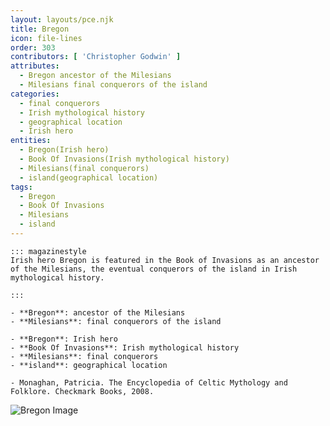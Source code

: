 ```yaml
---
layout: layouts/pce.njk
title: Bregon
icon: file-lines
order: 303
contributors: [ 'Christopher Godwin' ]
attributes:
  - Bregon ancestor of the Milesians
  - Milesians final conquerors of the island
categories:
  - final conquerors
  - Irish mythological history
  - geographical location
  - Irish hero
entities:
  - Bregon(Irish hero)
  - Book Of Invasions(Irish mythological history)
  - Milesians(final conquerors)
  - island(geographical location)
tags:
  - Bregon
  - Book Of Invasions
  - Milesians
  - island
---
```

``` tab [group1:Info]
::: magazinestyle
Irish hero Bregon is featured in the Book of Invasions as an ancestor of the Milesians, the eventual conquerors of the island in Irish mythological history.

:::
```
``` tab [group1:Attributes]
- **Bregon**: ancestor of the Milesians
- **Milesians**: final conquerors of the island
```
``` tab [group1:Entities]
- **Bregon**: Irish hero
- **Book Of Invasions**: Irish mythological history
- **Milesians**: final conquerors
- **island**: geographical location
```
``` tab [group1:Sources]
- Monaghan, Patricia. The Encyclopedia of Celtic Mythology and Folklore. Checkmark Books, 2008.
```
![Bregon Image](['https://upload.wikimedia.org/wikipedia/commons/thumb/8/80/Torre_de_H%C3%A9rcules_-_DivesGallaecia2012-62.jpg/1200px-Torre_de_H%C3%A9rcules_-_DivesGallaecia2012-62.jpg'])
